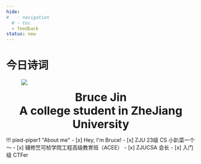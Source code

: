 ```yaml
---
hide:
#   - navigation
  # - toc
  - feedback
status: new
---
```

<center> 
<script src="https://sdk.jinrishici.com/v2/browser/jinrishici.js" charset="utf-8"></script>
</center>  


# <span id="jinrishici-sentence">今日诗词</span>

<script src="https://cdn.jsdelivr.net/npm/@fancyapps/ui@5.0/dist/fancybox/fancybox.umd.js"></script>
<link
  rel="stylesheet"
  href="https://cdn.jsdelivr.net/npm/@fancyapps/ui@5.0/dist/fancybox/fancybox.css"
/>

<figure class="figure-image">
  <img src="https://106.13.10.38/zb_users/upload/2024/03/20240314015112171035227251607.jpeg" />
</figure>

<p style="text-align: center; margin: 0px;" markdown>
  <p style="text-align: center; font-size: 30px; margin: 0px;"><strong>Bruce Jin</strong></p>
  <p style="text-align: center; font-size: 30px; margin: 0px;"><strong>A college student in ZheJiang University</strong></p>
</p>

!!! pied-piper1 "About me"
    - [x] Hey, I'm Bruce!
    - [x] ZJU 23级 CS 小趴菜一个～
    - [x] 辅修竺可桢学院工程高级教育班（ACEE）
    - [x] ZJUCSA 会长
    - [x] 入门级 CTFer